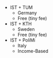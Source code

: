 - IST + TUM
	- Germany
	- Free (tiny fee)
- IST + KTH
	- Sweden
	- Free (tiny fee)
- IST + PoliMi
	- Italy
	- Income-Based